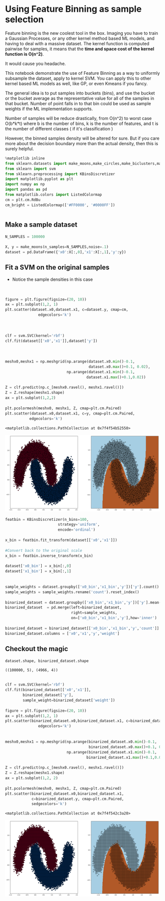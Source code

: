 
# Using Feature Binning as sample selection

Feature binning is the new coolest tool in the box. Imaging you have to train a Gaussian Processes, or any other kernel method based ML models, and having to deal with a massive dataset. The kernel function is computed pairwise for samples, it means that the **time and space cost of the kernel function is O(n^2)**.

It would cause you headache.

This notebook demonstrate the use of Feature Binning as a way to uniformly subsample the dataset, apply to kernel SVM. You can apply this to other kernel based ML models as well, like GP, or even Kmeans if you fancy. 

The general idea is to put samples into buckets (bins), and use the bucket or the bucket average as the representative value for all of the samples in that bucket. Number of point falls in to that bin could be used as sample weights if the ML implementation supports.

Number of samples will be reduce drastically, from O(n^2) to worst case O(b\*k\*t) where b is the number of bins, k is the number of features, and t is the number of different classes ( if it's classification ) 


However, the binned samples density will be altered for sure. But if you care more about the decision boundary more than the actual density, then this is surely helpful.




```python
%matplotlib inline
from sklearn.datasets import make_moons,make_circles,make_biclusters,make_blobs,make_classification
from sklearn import svm
from sklearn.preprocessing import KBinsDiscretizer
import matplotlib.pyplot as plt 
import numpy as np
import pandas as pd 
from matplotlib.colors import ListedColormap
cm = plt.cm.RdBu
cm_bright = ListedColormap(['#FF0000', '#0000FF'])

```


```python

```

## Make a sample dataset


```python
N_SAMPLES = 100000

X, y = make_moons(n_samples=N_SAMPLES,noise=.1)
dataset = pd.DataFrame({'x0':X[:,0],'x1':X[:,1],'y':y})

```

## Fit a SVM on the original samples

- Notice the sample densities in this case 


```python


figure = plt.figure(figsize=(20, 10))
ax = plt.subplot(1,2, 1)    
plt.scatter(dataset.x0,dataset.x1, c=dataset.y, cmap=cm,
               edgecolors='k')



clf = svm.SVC(kernel='rbf')
clf.fit(dataset[['x0','x1']],dataset['y'])



meshx0,meshx1 = np.meshgrid(np.arange(dataset.x0.min()-0.1,
                                      dataset.x0.max()+0.1, 0.02),
                            np.arange(dataset.x1.min()-0.1,
                                     dataset.x1.max()+0.1,0.02))

Z = clf.predict(np.c_[meshx0.ravel(), meshx1.ravel()])
Z = Z.reshape(meshx1.shape)
ax = plt.subplot(1,2,2)    

plt.pcolormesh(meshx0, meshx1, Z, cmap=plt.cm.Paired)
plt.scatter(dataset.x0,dataset.x1, c=y, cmap=plt.cm.Paired,
           edgecolors='k')

```






    <matplotlib.collections.PathCollection at 0x7f4f54b52550>




![png](/images/output_6_2.png "orig")



```python
featbin = KBinsDiscretizer(n_bins=100,
                        strategy='uniform',
                        encode='ordinal')

x_bin = featbin.fit_transform(dataset[['x0','x1']])

#Convert back to the original scale
x_bin = featbin.inverse_transform(x_bin)

dataset['x0_bin'] = x_bin[:,0]
dataset['x1_bin'] = x_bin[:,1]


sample_weights = dataset.groupby(['x0_bin','x1_bin','y'])['y'].count()
sample_weights = sample_weights.rename('count').reset_index()

binarized_dataset = dataset.groupby(['x0_bin','x1_bin','y'])['y'].mean().rename('ycont').reset_index()
binarized_dataset  = pd.merge(left=binarized_dataset,
                              right=sample_weights,
                              on=['x0_bin','x1_bin','y'],how='inner')

binarized_dataset = binarized_dataset[['x0_bin','x1_bin','y','count']]
binarized_dataset.columns = ['x0','x1','y','weight']


```

## Checkout the magic 


```python
dataset.shape, binarized_dataset.shape
```




    ((100000, 5), (4966, 4))




```python

clf = svm.SVC(kernel='rbf')
clf.fit(binarized_dataset[['x0','x1']],
        binarized_dataset['y'],
        sample_weight=binarized_dataset['weight'])

figure = plt.figure(figsize=(20, 10))
ax = plt.subplot(1,2, 1)    
plt.scatter(binarized_dataset.x0,binarized_dataset.x1, c=binarized_dataset.y, cmap=cm,
               edgecolors='k')


meshx0,meshx1 = np.meshgrid(np.arange(binarized_dataset.x0.min()-0.1,
                                      binarized_dataset.x0.max()+0.1, 0.01),
                            np.arange(binarized_dataset.x1.min()-0.1,
                                     binarized_dataset.x1.max()+0.1,0.01))

Z = clf.predict(np.c_[meshx0.ravel(), meshx1.ravel()])
Z = Z.reshape(meshx1.shape)
ax = plt.subplot(1,2, 2)    

plt.pcolormesh(meshx0, meshx1, Z, cmap=plt.cm.Paired)
plt.scatter(binarized_dataset.x0,binarized_dataset.x1,
            c=binarized_dataset.y, cmap=plt.cm.Paired,
            sedgecolors='k')

```




    <matplotlib.collections.PathCollection at 0x7f4f542c3a20>




![png](/images/output_10_2.png "bin")



```python

```
